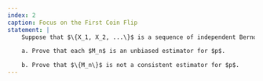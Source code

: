 ```yaml
---
index: 2
caption: Focus on the First Coin Flip
statement: |
    Suppose that $\{X_1, X_2, ...\}$ is a sequence of independent Bernoulli random variables, with common parameter $p$.  For each $n \in \{1,2,...\}$, define the estimator $M_n = X_1$. 

    a. Prove that each $M_n$ is an unbiased estimator for $p$.

    b. Prove that $\{M_n\}$ is not a consistent estimator for $p$.
---
```

